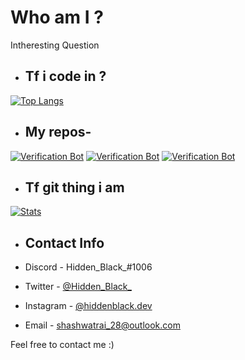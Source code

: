 # Who am I ?
Intheresting Question 


- ## Tf i code in ?
[![Top Langs](https://github-readme-stats.vercel.app/api/top-langs/?username=Hidden-black&layout=compact&theme=synthwave)](https://github.com/Hidden-black)

- ## My repos- 
[![Verification Bot](https://github-readme-stats.vercel.app/api/pin/?username=Hidden-black&repo=Robolac&show_icons=true&theme=synthwave)](https://github.com/Hidden-black/Robolac)
[![Verification Bot](https://github-readme-stats.vercel.app/api/pin/?username=Hidden-black&repo=Robolac-in-Js&show_icons=true&theme=synthwave)](https://github.com/Hidden-black/Robolac)
[![Verification Bot](https://github-readme-stats.vercel.app/api/pin/?username=Hidden-black&repo=Robolac-Web&show_icons=true&theme=synthwave)](https://github.com/Hidden-black/Robolac-Web)

- ## Tf git thing i am 
[![Stats](https://github-readme-stats.vercel.app/api?username=Hidden-black&hide=prs,stars&theme=synthwave)](https://github.com/Hidden-black)



- ## Contact Info

- Discord - Hidden_Black_#1006
- Twitter - [@Hidden_Black_](https://twitter.com/Hidden_Black_)
- Instagram - [@hiddenblack.dev](https://www.instagram.com/hiddenblack.dev/)
- Email - shashwatrai_28@outlook.com

Feel free to contact me :)
